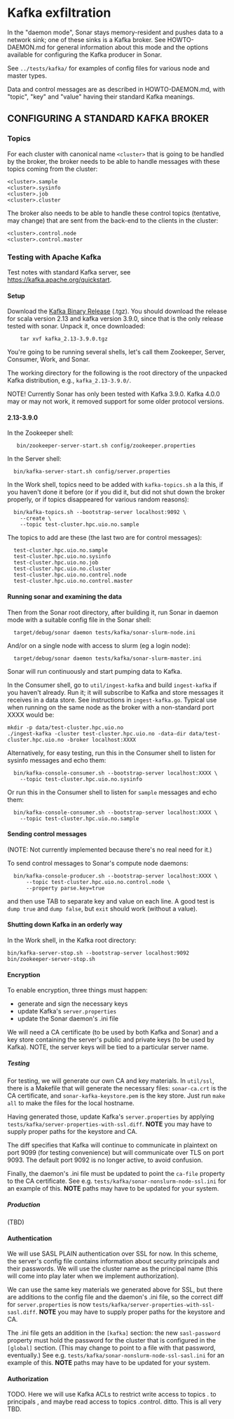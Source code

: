 # Kafka exfiltration

In the "daemon mode", Sonar stays memory-resident and pushes data to a network sink; one of these
sinks is a Kafka broker.  See HOWTO-DAEMON.md for general information about this mode and the
options available for configuring the Kafka producer in Sonar.

See `../tests/kafka/` for examples of config files for various node and master types.

Data and control messages are as described in HOWTO-DAEMON.md, with "topic", "key" and "value"
having their standard Kafka meanings.

## CONFIGURING A STANDARD KAFKA BROKER

### Topics

For each cluster with canonical name `<cluster>` that is going to be handled by the broker, the broker needs
to be able to handle messages with these topics coming from the cluster:

```
<cluster>.sample
<cluster>.sysinfo
<cluster>.job
<cluster>.cluster
```

The broker also needs to be able to handle these control topics (tentative, may change) that are
sent from the back-end to the clients in the cluster:

```
<cluster>.control.node
<cluster>.control.master
```

### Testing with Apache Kafka

Test notes with standard Kafka server, see https://kafka.apache.org/quickstart.

#### Setup

Download the [Kafka Binary Release](https://kafka.apache.org/downloads) (.tgz).
You should download the release for scala version 2.13 and kafka version 3.9.0, since that is the only release tested with sonar.
Unpack it, once downloaded:

```
    tar xvf kafka_2.13-3.9.0.tgz
```

You're going to be running several shells, let's call them Zookeeper, Server, Consumer, Work, and Sonar.

The working directory for the following is the root directory of the unpacked Kafka distribution, e.g.,
`kafka_2.13-3.9.0/`.

NOTE!  Currently Sonar has only been tested with Kafka 3.9.0.  Kafka 4.0.0 may or may not work, it removed
support for some older protocol versions.

#### 2.13-3.9.0

In the Zookeeper shell:

```
   bin/zookeeper-server-start.sh config/zookeeper.properties
```

In the Server shell:

```
  bin/kafka-server-start.sh config/server.properties
```

In the Work shell, topics need to be added with `kafka-topics.sh` a la this, if you haven't done it
before (or if you did it, but did not shut down the broker properly, or if topics disappeared for
various random reasons):

```
  bin/kafka-topics.sh --bootstrap-server localhost:9092 \
    --create \
    --topic test-cluster.hpc.uio.no.sample
```

The topics to add are these (the last two are for control messages):

```
  test-cluster.hpc.uio.no.sample
  test-cluster.hpc.uio.no.sysinfo
  test-cluster.hpc.uio.no.job
  test-cluster.hpc.uio.no.cluster
  test-cluster.hpc.uio.no.control.node
  test-cluster.hpc.uio.no.control.master
```

#### Running sonar and examining the data

Then from the Sonar root directory, after building it, run Sonar in daemon mode with a suitable
config file in the Sonar shell:

```
  target/debug/sonar daemon tests/kafka/sonar-slurm-node.ini
```

And/or on a single node with access to slurm (eg a login node):

```
  target/debug/sonar daemon tests/kafka/sonar-slurm-master.ini
```

Sonar will run continuously and start pumping data to Kafka.

In the Consumer shell, go to `util/ingest-kafka` and build `ingest-kafka` if you haven't already.  Run
it; it will subscribe to Kafka and store messages it receives in a data store.  See instructions in
`ingest-kafka.go`.  Typical use when running on the same node as the broker with a non-standard port
XXXX would be:

```
mkdir -p data/test-cluster.hpc.uio.no
./ingest-kafka -cluster test-cluster.hpc.uio.no -data-dir data/test-cluster.hpc.uio.no -broker localhost:XXXX
```

Alternatively, for easy testing, run this in the Consumer shell to listen for sysinfo messages and echo them:

```
  bin/kafka-console-consumer.sh --bootstrap-server localhost:XXXX \
    --topic test-cluster.hpc.uio.no.sysinfo
```

Or run this in the Consumer shell to listen for `sample` messages and echo them:

```
  bin/kafka-console-consumer.sh --bootstrap-server localhost:XXXX \
    --topic test-cluster.hpc.uio.no.sample
```

#### Sending control messages

(NOTE: Not currently implemented because there's no real need for it.)

To send control messages to Sonar's compute node daemons:

```
  bin/kafka-console-producer.sh --bootstrap-server localhost:XXXX \
      --topic test-cluster.hpc.uio.no.control.node \
      --property parse.key=true
```

and then use TAB to separate key and value on each line.  A good test is `dump true` and
`dump false`, but `exit` should work (without a value).

#### Shutting down Kafka in an orderly way

In the Work shell, in the Kafka root directory:

```
bin/kafka-server-stop.sh --bootstrap-server localhost:9092
bin/zookeeper-server-stop.sh
```

#### Encryption

To enable encryption, three things must happen:

- generate and sign the necessary keys
- update Kafka's `server.properties`
- update the Sonar daemon's .ini file

We will need a CA certificate (to be used by both Kafka and Sonar) and a key store containing the
server's public and private keys (to be used by Kafka).  NOTE, the server keys will be tied to a
particular server name.

##### Testing

For testing, we will generate our own CA and key materials.  In `util/ssl`, there is a Makefile that
will generate the necessary files: `sonar-ca.crt` is the CA certificate, and
`sonar-kafka-keystore.pem` is the key store.  Just run `make all` to make the files for the local
hostname.

Having generated those, update Kafka's `server.properties` by applying
`tests/kafka/server-properties-with-ssl.diff`.  **NOTE** you may have to supply proper paths for the
keystore and CA.

The diff specifies that Kafka will continue to communicate in plaintext on port 9099 (for testing
convenience) but will communicate over TLS on port 9093.  The default port 9092 is no longer active, to
avoid confusion.

Finally, the daemon's .ini file must be updated to point the `ca-file` property to the CA certificate.  See
e.g. `tests/kafka/sonar-nonslurm-node-ssl.ini` for an example of this. **NOTE** paths may have to be
updated for your system.

##### Production

(TBD)

#### Authentication

We will use SASL PLAIN authentication over SSL for now.  In this scheme, the server's config file
contains information about security principals and their passwords.  We will use the cluster name as
the principal name (this will come into play later when we implement authorization).

We can use the same key materials we generated above for SSL, but there are additions to the config
file and the daemon's .ini file, so the correct diff for `server.properties` is now
`tests/kafka/server-properties-with-ssl-sasl.diff`.  **NOTE** you may have to supply proper paths
for the keystore and CA.

The .ini file gets an addition in the `[kafka]` section: the new `sasl-password` property must hold
the password for the cluster that is configured in the `[global]` section.  (This may change to
point to a file with that password, eventually.)  See
e.g. `tests/kafka/sonar-nonslurm-node-ssl-sasl.ini` for an example of this. **NOTE** paths may have
to be updated for your system.

#### Authorization

TODO.  Here we will use Kafka ACLs to restrict write access to topics <clustername>.<whatever> to
principals <clustername>, and maybe read access to topics <clustername>.control.<role> ditto.  This
is all very TBD.

